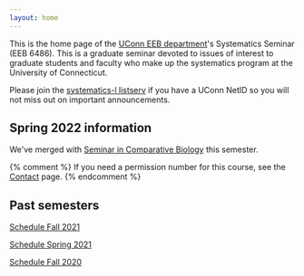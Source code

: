 ```yaml
---
layout: home
---
```

This is the home page of the [UConn EEB department](https://eeb.uconn.edu)'s Systematics Seminar (EEB 6486). This is a graduate seminar devoted to issues of interest to graduate students and faculty who make up the systematics program at the University of Connecticut.

Please join the [systematics-l listserv](listserv) if you have a UConn NetID so you will not miss out on important announcements.

## Spring 2022 information

We've merged with [Seminar in Comparative Biology](https://uconneeb.github.io/classicworks/) this semester.

{% comment %}
If you need a permission number for this course, see the [Contact](contact-info) page.
{% endcomment %}

## Past semesters ##

[Schedule Fall 2021](schedule-fall-2021.md)

[Schedule Spring 2021](schedule-spring-2021.md)

[Schedule Fall 2020](schedule-fall-2020.md)
